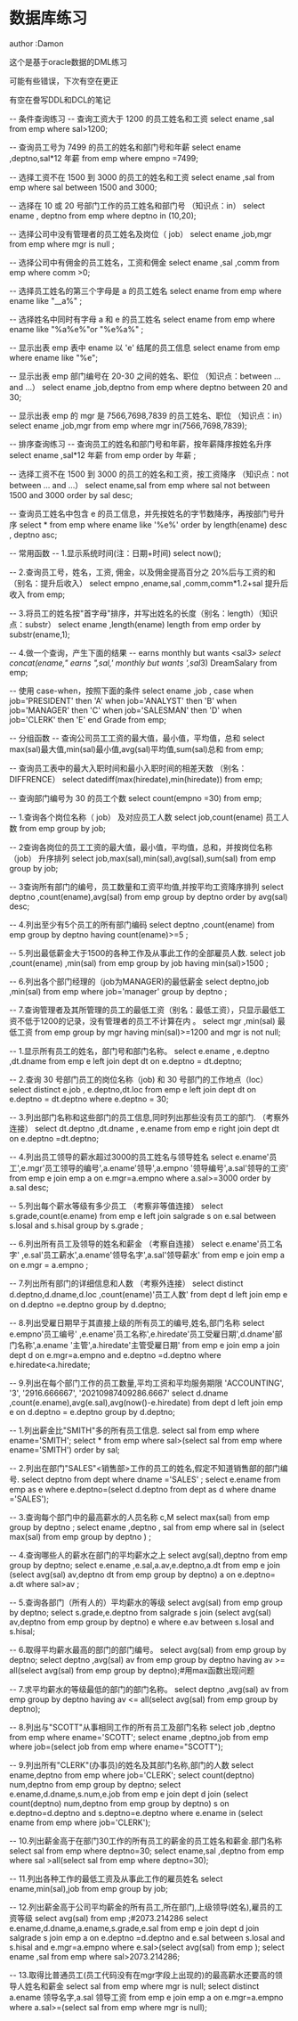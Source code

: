 # 数据库练习

author :Damon

这个是基于oracle数据的DML练习

可能有些错误，下次有空在更正

有空在誊写DDL和DCL的笔记

-- 条件查询练习
-- 查询工资大于 1200 的员工姓名和工资 
select ename ,sal from emp where sal>1200;

-- 查询员工号为 7499 的员工的姓名和部门号和年薪
select ename ,deptno,sal*12 年薪 from emp where empno =7499;

-- 选择工资不在 1500 到 3000 的员工的姓名和工资 
select ename ,sal from emp where sal between 1500 and 3000;

-- 选择在 10 或 20 号部门工作的员工姓名和部门号 （知识点：in）
select ename , deptno from emp where deptno in (10,20);

-- 选择公司中没有管理者的员工姓名及岗位（ job）
select ename ,job,mgr from emp where mgr is null ;

-- 选择公司中有佣金的员工姓名，工资和佣金
select ename ,sal ,comm from emp where comm >0;

-- 选择员工姓名的第三个字母是 a 的员工姓名
select ename from emp where ename like "__a%" ;

-- 选择姓名中同时有字母 a 和 e 的员工姓名 
select ename from emp where ename like "%a%e%"or "%e%a%" ;

-- 显示出表 emp 表中 ename 以 'e' 结尾的员工信息 
select ename from emp where ename like "%e";

-- 显示出表 emp 部门编号在 20-30 之间的姓名、职位 （知识点：between ... and ...）
select ename ,job,deptno from emp where deptno between 20 and 30;

-- 显示出表 emp 的 mgr 是 7566,7698,7839 的员工姓名、职位 （知识点：in）
select ename ,job,mgr from emp where mgr in(7566,7698,7839);

-- 排序查询练习
-- 查询员工的姓名和部门号和年薪，按年薪降序按姓名升序 
select ename ,sal*12 年薪 from emp order by 年薪 ;

-- 选择工资不在 1500 到 3000 的员工的姓名和工资，按工资降序 （知识点：not between ... and ...）
select ename,sal from emp where sal not between 1500 and 3000 order by sal desc;

-- 查询员工姓名中包含 e 的员工信息，并先按姓名的字节数降序，再按部门号升序 
select * from emp where ename like '%e%' order by length(ename) desc , deptno asc;

-- 常用函数
-- 1.显示系统时间(注：日期+时间) 
select now();

-- 2.查询员工号，姓名，工资, 佣金，以及佣金提高百分之 20%后与工资的和（别名：提升后收入） 
select empno ,ename,sal ,comm,comm*1.2+sal 提升后收入  from emp;

-- 3.将员工的姓名按"首字母"排序，并写出姓名的长度（别名：length）（知识点：substr）
select ename ,length(ename) length from emp order by substr(ename,1);

-- 4.做一个查询，产生下面的结果
-- <ename> earns <sal> monthly but wants <sal*3>
select concat(ename," earns ",sal,' monthly but wants ',sal*3) DreamSalary from emp;

-- 使用 case-when，按照下面的条件
select ename ,job ,
case 
    when job='PRESIDENT' then 'A'
    when job='ANALYST' then 'B'
    when job='MANAGER' then 'C'
    when job='SALESMAN' then 'D'
    when job='CLERK' then 'E'
end Grade
from emp;

-- 分组函数
-- 查询公司员工工资的最大值，最小值，平均值，总和 
select max(sal)最大值,min(sal)最小值,avg(sal)平均值,sum(sal)总和 from emp;

-- 查询员工表中的最大入职时间和最小入职时间的相差天数 （别名：DIFFRENCE）
select datediff(max(hiredate),min(hiredate)) from emp;

-- 查询部门编号为 30 的员工个数 
select count(empno =30) from emp;


-- 1.查询各个岗位名称（ job） 及对应员工人数 
select job,count(ename) 员工人数  from emp group by job;

-- 2查询各岗位的员工工资的最大值，最小值，平均值，总和，并按岗位名称（job） 升序排列
select job,max(sal),min(sal),avg(sal),sum(sal) from emp group by job;

-- 3查询所有部门的编号，员工数量和工资平均值,并按平均工资降序排列 
select deptno ,count(ename),avg(sal) from emp group by deptno order by avg(sal) desc;

-- 4.列出至少有5个员工的所有部门编码
select deptno ,count(ename) from emp group by deptno having count(ename)>=5 ; 

-- 5.列出最低薪金大于1500的各种工作及从事此工作的全部雇员人数.
select job ,count(ename) ,min(sal) from emp group by job having min(sal)>1500 ;

-- 6.列出各个部门经理的（job为MANAGER)的最低薪金
select deptno,job ,min(sal) from emp where job='manager' group by deptno ;

-- 7.查询管理者及其所管理的员工的最低工资（别名：最低工资），只显示最低工资不低于1200的记录，没有管理者的员工不计算在内 。
select mgr ,min(sal) 最低工资 from emp group by mgr  having min(sal)>=1200 and mgr is not null;

-- 1.显示所有员工的姓名，部门号和部门名称。
select e.ename , e.deptno ,dt.dname from emp  e left join dept dt on e.deptno = dt.deptno;

-- 2.查询 30 号部门员工的岗位名称（job) 和 30 号部门的工作地点（loc）
select  distinct e.job  , e.deptno,dt.loc  from emp e left join dept dt on e.deptno = dt.deptno where e.deptno = 30;

-- 3.列出部门名称和这些部门的员工信息,同时列出那些没有员工的部门.  （考察外连接）
select dt.deptno ,dt.dname , e.ename from emp e right join dept dt on e.deptno =dt.deptno;

-- 4.列出员工领导的薪水超过3000的员工姓名与领导姓名
select e.ename'员工',e.mgr'员工领导的编号',a.ename'领导',a.empno '领导编号',a.sal'领导的工资'  from emp e  join emp a on e.mgr=a.empno where a.sal>=3000 order by a.sal desc; 

-- 5.列出每个薪水等级有多少员工    （考察非等值连接）
select s.grade,count(e.ename)  from emp e left join salgrade s on e.sal between s.losal and s.hisal group by s.grade ;

-- 6.列出所有员工及领导的姓名和薪金  （考察自连接）
select e.ename'员工名字' ,e.sal'员工薪水',a.ename'领导名字',a.sal'领导薪水' from emp e join emp a on e.mgr = a.empno ;

-- 7.列出所有部门的详细信息和人数 （考察外连接）
select distinct d.deptno,d.dname,d.loc ,count(ename)'员工人数' from dept d left join emp e on d.deptno =e.deptno group by d.deptno;

-- 8.列出受雇日期早于其直接上级的所有员工的编号,姓名,部门名称
select e.empno'员工编号' ,e.ename'员工名称',e.hiredate'员工受雇日期',d.dname'部门名称',a.ename '主管',a.hiredate'主管受雇日期' from emp e join emp a join dept d on e.mgr=a.empno and e.deptno =d.deptno where e.hiredate<a.hiredate; 

-- 9.列出在每个部门工作的员工数量,平均工资和平均服务期限 'ACCOUNTING', '3', '2916.666667', '20210987409286.6667'
select d.dname ,count(e.ename),avg(e.sal),avg(now()-e.hiredate)  from dept d left join emp e on d.deptno = e.deptno group by d.deptno;

-- 1.列出薪金比"SMITH"多的所有员工信息.
select sal from emp where ename='SMITH';
select * from emp where sal>(select sal from emp where ename='SMITH') order by sal;

-- 2.列出在部门"SALES"<销售部>工作的员工的姓名,假定不知道销售部的部门编号.
select deptno from dept where dname ='SALES' ; 
select e.ename from emp as e where e.deptno=(select d.deptno from dept as d where dname ='SALES');

-- 3.查询每个部门中的最高薪水的人员名称 c,M
select max(sal) from emp group by deptno ;
select ename ,deptno , sal from emp where sal in (select max(sal) from emp group by deptno ) ;

-- 4.查询哪些人的薪水在部门的平均薪水之上
select avg(sal),deptno from emp group by deptno;
select e.ename ,e.sal,a.av,e.deptno,a.dt from emp  e join (select avg(sal) av,deptno dt from emp group by deptno) a on e.deptno= a.dt where sal>av  ;

-- 5.查询各部门（所有人的）平均薪水的等级
select avg(sal) from emp group by deptno;
select s.grade,e.deptno from salgrade s join (select avg(sal) av,deptno from emp group by deptno) e where e.av between s.losal and s.hisal;

-- 6.取得平均薪水最高的部门的部门编号。
select avg(sal) from emp group by deptno;
select deptno ,avg(sal) av from emp group by deptno having av >= all(select avg(sal)  from emp group by deptno);#用max函数出现问题

-- 7.求平均薪水的等级最低的部门的部门名称。
select deptno ,avg(sal) av from emp group by deptno having av <= all(select avg(sal)  from emp group by deptno);

-- 8.列出与"SCOTT"从事相同工作的所有员工及部门名称
select job ,deptno from emp where ename='SCOTT';
select ename ,deptno,job from emp where job=(select job  from emp where ename="SCOTT");

-- 9.列出所有"CLERK"(办事员)的姓名及其部门名称,部门的人数
select ename,deptno from emp where job='CLERK';
select count(deptno) num,deptno from emp group by deptno;
select e.ename,d.dname,s.num,e.job from emp e join dept d join (select count(deptno) num,deptno from emp group by deptno) s on e.deptno=d.deptno and s.deptno=e.deptno where e.ename in (select ename from emp where job='CLERK');

-- 10.列出薪金高于在部门30工作的所有员工的薪金的员工姓名和薪金.部门名称
select sal from emp where deptno=30;
select ename,sal ,deptno from emp where sal >all(select sal from emp where deptno=30);


-- 11.列出各种工作的最低工资及从事此工作的雇员姓名
select ename,min(sal),job from emp group by job;


-- 12.列出薪金高于公司平均薪金的所有员工,所在部门,上级领导(姓名),雇员的工资等级
select avg(sal) from emp ;#2073.214286
select e.ename,d.dname,a.ename,s.grade,e.sal from emp e join dept d join salgrade s join emp a on e.deptno =d.deptno and e.sal between s.losal and s.hisal and e.mgr=a.empno where e.sal>(select avg(sal) from emp ); 
select ename ,sal from emp where sal>2073.214286;

-- 13.取得比普通员工(员工代码没有在mgr字段上出现的)的最高薪水还要高的领导人姓名和薪金
select sal from emp where mgr is null;
select distinct a.ename 领导名字,a.sal 领导工资 from emp e  join emp a on  e.mgr=a.empno where a.sal>=(select sal from emp where mgr is null); 